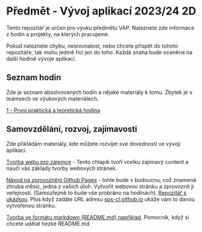 # Předmět - Vývoj aplikací 2023/24 2D
Tento repozitář je určen pro výuku předmětu VAP. Naleznete zde informace z hodin a projekty, na kterých pracujeme.

Pokud naleznete chybu, nesrovnalost, nebo chcete přispět do tohoto repozitáře, tak mohu jedině říci jen do toho. Každá snaha bude oceněna na další hodině vývoje aplikací.

## Seznam hodin
Zde je seznam absolvovaných hodin a nějaké materiály k tomu. Zbytek je v teamsech ve výukových materiálech.

[1 - První praktická a teoretická hodina](01_lesson/README.md)


## Samovzdělání, rozvoj, zajímavosti
Zde přikládám materiály, kde můžete rozvíjet své dovednosti ve vývoji aplikací. 

[Tvorba webu pro zájemce](https://www.youtube.com/watch?v=D-h8L5hgW-w&ab_channel=DesignCourse) - Tento chlapík tvoří vcelku zajímavý content a naučí vás základy tvorby webových stránek.

[Návod na zprovoznění Github Pages](https://docs.github.com/en/pages/quickstart) - tohle bude v budoucnu, což znamená zhruba měsíc, jedna z vašich úloh. Vytvořit webovou stránku a zprovoznit ji veřejnosti. (Samozřejmě to bude vše probráno na hodinách). [Repozitář s ukázkou](https://github.com/sps-cl/sps-cl.github.io). Plus když zadáte URL adresu 
[sps-cl.github.io](https://sps-cl.github.io) ukáže vám to danou vytvořenou stránku.

[Tvorba ve formátu markdown (README.md) například](https://github.com/adam-p/markdown-here/wiki/Markdown-Cheatsheet). Pomocník, když si chcete udělat hezké README.md
